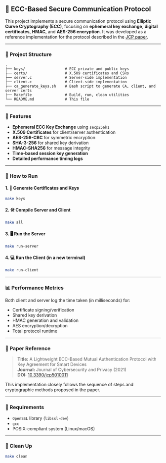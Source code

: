 ## 🔐 ECC-Based Secure Communication Protocol

This project implements a secure communication protocol using **Elliptic Curve Cryptography (ECC)**, focusing on **ephemeral key exchange**, **digital certificates**, **HMAC**, and **AES-256 encryption**. It was developed as a reference implementation for the protocol described in the [JCP paper](https://www.mdpi.com/2624-800X/5/2/11).

---

### 📁 Project Structure

```
.
├── keys/                  # ECC private and public keys
├── certs/                 # X.509 certificates and CSRs
├── server.c               # Server-side implementation
├── client.c               # Client-side implementation
├── ca_generate_keys.sh    # Bash script to generate CA, client, and server certs
├── Makefile               # Build, run, clean utilities
└── README.md              # This file
```

---

### 🔧 Features

- **Ephemeral ECC Key Exchange** using `secp256k1`
- **X.509 Certificates** for client/server authentication
- **AES-256-CBC** for symmetric encryption
- **SHA-3-256** for shared key derivation
- **HMAC-SHA256** for message integrity
- **Time-based session key generation**
- **Detailed performance timing logs**

---

### 🧪 How to Run

#### 1. 🔑 Generate Certificates and Keys
```bash
make keys
```

#### 2. 🛠️ Compile Server and Client
```bash
make all
```

#### 3. 🖥️ Run the Server
```bash
make run-server
```

#### 4. 💻 Run the Client (in a new terminal)
```bash
make run-client
```

---

### 📊 Performance Metrics

Both client and server log the time taken (in milliseconds) for:

- Certificate signing/verification
- Shared key derivation
- HMAC generation and validation
- AES encryption/decryption
- Total protocol runtime

---

### 📄 Paper Reference

> **Title:** A Lightweight ECC-Based Mutual Authentication Protocol with Key Agreement for Smart Devices  
> **Journal:** Journal of Cybersecurity and Privacy (2021)  
> **DOI:** [10.3390/jcp5010011](https://www.mdpi.com/2306-5729/5/1/11)

This implementation closely follows the sequence of steps and cryptographic methods proposed in the paper.

---

### 🧱 Requirements

- `OpenSSL` library (`libssl-dev`)
- `gcc`
- POSIX-compliant system (Linux/macOS)

---

### 🗼 Clean Up

```bash
make clean
```

